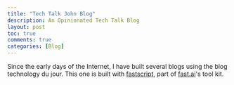 ```yaml
---
title: "Tech Talk John Blog"
description: An Opinionated Tech Talk Blog
layout: post
toc: true
comments: true
categories: [Blog]
---
```


Since the early days of the Internet, I have built several blogs using the  blog technology du jour. This one is built with [fastscript](https://fastscript.fast.ai/), part of [fast.ai](https://www.fast.ai/)'s tool kit. 